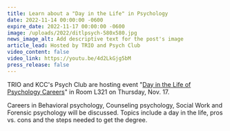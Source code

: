 ```yaml
---
title: Learn about a "Day in the Life" in Psychology
date: 2022-11-14 00:00:00 -0600
expire_date: 2022-11-17 00:00:00 -0600
image: /uploads/2022/ditlpsych-580x580.jpg
news_image_alt: Add descriptive text for the post's image
article_lead: Hosted by TRIO and Psych Club
video_content: false
video_link: https://youtu.be/4d2LkGjg5bM
press_release: false
---
```

TRIO and KCC's Psych Club are hosting event "[Day in the Life of Psychology Careers](/uploads/2022/pdf/Day-in-the-Life-of-Psychology-Careers.pdf)" in Room L321 on Thursday, Nov. 17.

Careers in Behavioral psychology, Counseling psychology, Social Work and Forensic psychology will be discussed. Topics include a day in the life, pros vs. cons and the steps needed to get the degree.